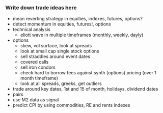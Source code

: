 ### Write down trade ideas here
- mean reverting strategy in equities, indexes, futures, options?
- detect momentum in equities, futures!, options
- technical analysis
  - eliott wave in multiple timeframes (monthly, weekly, dayly)
- options
  - skew, vol surface, look at spreads
  - look at small cap single stock options
  - sell straddles around event dates
  - covered calls
  - sell iron condors
  - check hard to borrow fees against synth (options) pricing (over 1 month timeframe)
  - look at all spreads, greeks, get outliers
- trade around key dates, 1st and 15 of month, holidays, dividend dates
- pairs
- use M2 data as signal
- predict CPI by using commodities, RE and rents indexes

